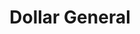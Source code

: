---
title: "Dollar General"
url: /fayetteville/dollar-general-east-huntsville-road/
shop: general
---